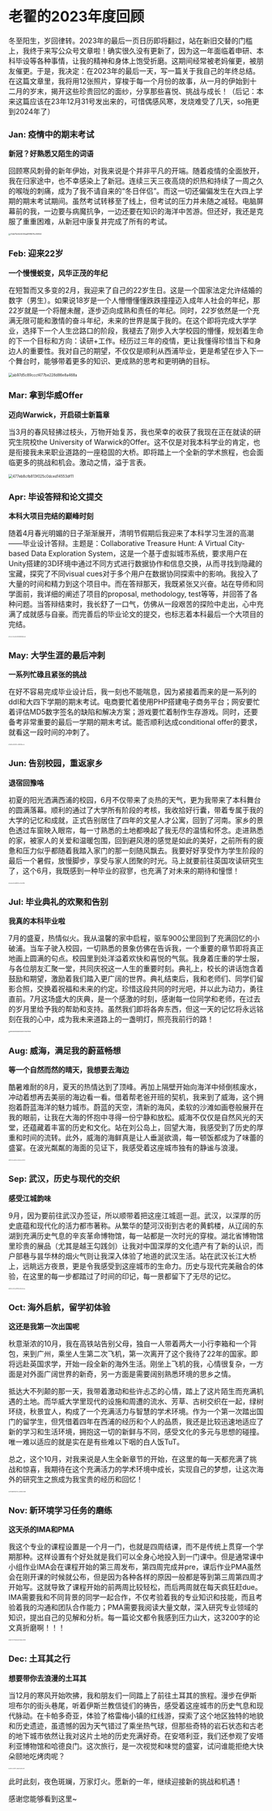 # 老翟的2023年度回顾

冬至阳生，岁回律转。2023年的最后一页日历即将翻过，站在新旧交替的门槛上，我终于来写公众号文章啦！确实很久没有更新了，因为这一年面临着申研、本科毕设等各种事情，让我的精神和身体上饱受折磨。这期间经常被老妈催更，被朋友催更。于是，我决定：在2023年的最后一天，写一篇关于我自己的年终总结。在这篇文章里，我将用12张照片，穿梭于每一个月份的故事，从一月的伊始到十二月的岁末，揭开这些珍贵回忆的面纱，分享那些喜悦、挑战与成长！（后记：本来这篇应该在23年12月31号发出来的，可惜偶感风寒，发烧难受了几天，so拖更到2024年了）



### Jan: 疫情中的期末考试

**新冠？好熟悉又陌生的词语**

回顾寒风刺骨的新年伊始，对我来说是个并非平凡的开端。随着疫情的全面放开，我在归家途中，也不幸感染上了新冠。连续三天三夜高烧的炽热和持续了一周之久的喉咙的刺痛，成为了我不请自来的“冬日伴侣”。而这一切还偏偏发生在大四上学期的期末考试期间。虽然考试转移至了线上，但考试的压力并未随之减轻。电脑屏幕前的我，一边要与病魔抗争，一边还要在知识的海洋中苦游。但还好，我还是克服了重重困难，从新冠中康复并完成了所有的考试。

<img src="https://gitee.com/zashilaozhai/writing-materials-repo/raw/master/31db71b6424036da81ff8579c369f24.jpg" alt="31db71b6424036da81ff8579c369f24" style="zoom: 25%;" />

### Feb: 迎来22岁

**一个慢慢蜕变，风华正茂的年纪**

在短暂而又多变的2月，我迎来了自己的22岁生日。这是一个国家法定允许结婚的数字（男生）。如果说18岁是一个人懵懵懂懂跌跌撞撞迈入成年人社会的年纪，那22岁就是一个将醒未醒，逐步迈向成熟和责任的年纪。同时，22岁依然是一个充满无限可能和激情的奋斗年纪，未来的世界是属于我的。在这个即将完成大学学业，选择下一个人生岔路口的阶段，我褪去了刚步入大学校园的懵懂，规划着生命的下一个目标和方向：读研+工作。经历过三年的疫情，更让我懂得珍惜当下和身边人的重要性。我对自己的期望，不仅仅是顺利从西浦毕业，更是希望在步入下一个舞台时，能够带着更多的知识、更成熟的思考和更明确的目标。

<img src="https://gitee.com/zashilaozhai/writing-materials-repo/raw/master/ab97d5c89cccf477be228d86e8a468a.jpg" alt="ab97d5c89cccf477be228d86e8a468a" style="zoom: 50%;" />

### Mar: 拿到华威Offer

**迈向Warwick，开启硕士新篇章**

当3月的春风轻拂过枝头，万物开始复苏，我也荣幸的收获了我现在正在就读的研究生院校the University of Warwick的Offer。这不仅是对我本科学业的肯定，也是衔接我未来职业道路的一座稳固的大桥。即将踏上一个全新的学术旅程，也会面临更多的挑战和机会。激动之情，溢于言表。

<img src="https://gitee.com/zashilaozhai/writing-materials-repo/raw/master/477eb8cfb813f025c0dced14553df11.jpg" alt="477eb8cfb813f025c0dced14553df11" style="zoom:50%;" />

### Apr: 毕设答辩和论文提交

**本科大项目完结的巅峰时刻**

随着4月春光明媚的日子渐渐展开，清明节假期后我迎来了本科学习生涯的高潮——毕业设计答辩。主题是：Collaborative Treasure Hunt: A Virtual City-based Data Exploration System，这是一个基于虚拟城市系统，要求用户在Unity搭建的3D环境中通过不同方式进行数据协作和信息交换，从而寻找到隐藏的宝藏，探究了不同visual cues对于多个用户在数据协同探索中的影响。我投入了大量的时间和精力到这个项目中。而在答辩那天，我既紧张又兴奋。站在导师和同学面前，我详细的阐述了项目的proposal, methodology, test等等，并回答了各种问题。当答辩结束时，我长舒了一口气，仿佛从一段艰苦的探险中走出，心中充满了成就感与自豪。而完善后的毕业论文的提交，也标志着本科最后一个大项目的完结。

<img src="https://gitee.com/zashilaozhai/writing-materials-repo/raw/master/4e1dc7c30afd5b5184064803860bdb8.jpg" alt="4e1dc7c30afd5b5184064803860bdb8" style="zoom:12.5%;" />

### May: 大学生涯的最后冲刺

**一系列忙碌且紧张的挑战**

在好不容易完成毕业设计后，我一刻也不能喘息，因为紧接着而来的是一系列的ddl和大四下学期的期末考试。电商要忙着使用PHP搭建电子商务平台；网安要忙着评估MD5数字签名的缺陷和解决方案；游戏要忙着制作生存游戏。同时，还要备考非常重要的最后一学期的期末考试。能否顺利达成conditional offer的要求，就看这一段时间的冲刺了。

<img src="https://gitee.com/zashilaozhai/writing-materials-repo/raw/master/7b6f4fed051b932ca78613061bedc1c.jpg" alt="7b6f4fed051b932ca78613061bedc1c" style="zoom:12.5%;" />

### Jun: 告别校园，重返家乡

**退宿回豫咯**

初夏的阳光洒满西浦的校园，6月不仅带来了炎热的天气，更为我带来了本科舞台的圆满落幕。顺利的通过了大学所有阶段的考核，我收拾好行囊，带着专属于我的大学的记忆和成就，正式告别居住了四年的文星人才公寓，回到了河南。家乡的景色透过车窗映入眼帘，每一寸熟悉的土地都唤起了我无尽的温情和怀念。走进熟悉的家，被家人的关爱和温暖包围，回到避风港的感觉是如此的美好，之前所有的疲惫和压力似乎都随着我踏入家门的那一刻随风飘去。我要好好享受作为学生阶段的最后一个暑假，放慢脚步，享受与家人团聚的时光。马上就要前往英国攻读研究生了，这个6月，我既感到一种毕业的寂寥，也充满了对未来的期待和憧憬！

<img src="https://gitee.com/zashilaozhai/writing-materials-repo/raw/master/bffab6dd42e889590f2acf13fd14933.jpg" alt="bffab6dd42e889590f2acf13fd14933" style="zoom:12.5%;" />

### Jul: 毕业典礼的欢聚和告别

**我真的本科毕业啦**

7月的盛夏，热情似火。我从温馨的家中启程，驱车900公里回到了充满回忆的小破浦。当车子驶入校园，一切熟悉的景象仿佛在告诉我，一个重要的章节即将真正地画上圆满的句点。校园里到处洋溢着欢快和喜悦的气氛。我身着庄重的学士服，与各位朋友汇聚一堂，共同庆祝这一人生的重要时刻。典礼上，校长的讲话饱含着鼓励和期望，激励着我们踏入更广阔的世界。典礼结束后，我和老师们、同学们留影合照，交换着祝福和未来的约定。珍惜这段共同的时光吧，并以此为动力，勇往直前。7月这场盛大的庆典，是一个感激的时刻，感谢每一位同学和老师，在过去的岁月里给予我的帮助和支持。虽然我们即将各奔东西，但这一天的记忆将永远铭刻在我的心中，成为我未来道路上的一盏明灯，照亮我前行的路！

<img src="https://gitee.com/zashilaozhai/writing-materials-repo/raw/master/f5d54a3be6e68c853a4272155219d44.jpg" alt="f5d54a3be6e68c853a4272155219d44" style="zoom: 16.5%;" />

### Aug: 威海，满足我的蔚蓝畅想

**等一个自然而然的晴天，我想要去海边**

酷暑难耐的8月，夏天的热情达到了顶峰。再加上隔壁开始向海洋中倾倒核废水，冲动着想再去美丽的海边看一看。借着帮老爸开班的契机，我来到了威海，这个拥抱着蔚蓝海洋的魅力城市。蔚蓝的天空，清新的海风，柔软的沙滩如画卷般展开在我的眼前，让我在大海的怀抱中寻得一份宁静和放松。威海不仅仅是自然风光的天堂，还蕴藏着丰富的历史和文化。站在刘公岛上，回望大海，我感受到了历史的厚重和时间的流转。此外，威海的海鲜真是让人垂涎欲滴，每一顿饭都成为了味蕾的盛宴。在波光粼粼的海面的见证下，我感受着这座城市独有的静谧与浪漫。

<img src="https://gitee.com/zashilaozhai/writing-materials-repo/raw/master/697c53adda9a5bdc3b6b1efe1a0f503.jpg" alt="697c53adda9a5bdc3b6b1efe1a0f503" style="zoom:12.5%;" />

### Sep: 武汉，历史与现代的交织

**感受江城韵味**

9月，因为要前往武汉办签证，所以顺带着把这座江城逛一逛。武汉，以深厚的历史底蕴和现代化的活力都市著称。从繁华的楚河汉街到古老的黄鹤楼，从辽阔的东湖到充满历史气息的辛亥革命博物馆，每一站都是一次时光的穿梭。湖北省博物馆里珍贵的展品（尤其是越王勾践剑）让我对中国深厚的文化遗产有了新的认识，而户部巷与昙华林的烟火气则让我深入体验了地道的武汉生活。站在武汉长江大桥上，远眺远方夜景，更是令我感受到这座城市的生命力。历史与现代完美融合的体验，在这里的每一步都踏过了时间的印记，每一景都留下了无尽的记忆。

<img src="https://gitee.com/zashilaozhai/writing-materials-repo/raw/master/6302a4ef19ac841093cb9d2dd1a3ebe.jpg" alt="6302a4ef19ac841093cb9d2dd1a3ebe" style="zoom:12.5%;" />

### Oct: 海外启航，留学初体验

**这还是我第一次出国呢**

秋意渐浓的10月，我在高铁站告别父母，独自一人带着两大一小行李箱和一个背包，来到广州，乘坐人生第二次飞机，第一次离开了这个我待了22年的国家。即将远赴英国求学，开始一段全新的海外生活。刚坐上飞机的我，心情很复杂，一方面是对外面广阔世界的新奇，另一方面是需要阔别熟悉环境的思乡之情。

抵达大不列颠的那一天，我带着激动和些许忐忑的心情，踏上了这片陌生而充满机遇的土地。而华威大学里现代的设施和周遭的流水、芳草、古树交织在一起，绿树环绕，秋景宜人，构成了一个充满活力与智慧的学术环境。作为一个第一次踏出国门的留学生，但凭借着四年在西浦的经历和个人的品质，我还是比较迅速地适应了新的学习和生活环境，拥抱这一切的新鲜与不同，感受文化的多元与思想的碰撞。唯一难以适应的就是实在是有些难以下咽的白人饭TuT。

总之，这个10月，对我来说是人生全新章节的开始，在这里的每一天都充满了挑战和惊喜，我期待在这个充满活力的学术环境中成长，实现自己的梦想，让这次海外的研究生之旅成为我宝贵的经历和回忆！

<img src="D:/Users/zhaichuanxin/AppData/Wechat%20Files/WeChat%20Files/wxid_nsxom2rb15fk22/FileStorage/Temp/d019a8646108b49e0cd3336f3cb9b62.jpg" alt="d019a8646108b49e0cd3336f3cb9b62" style="zoom:12.5%;" />

### Nov: 新环境学习任务的磨练

**这天杀的IMA和PMA**

我这个专业的课程设置是一个月一门，也就是四周结课，而不是传统上贯穿一个学期那种。这样设置有个好处就是我们可以全身心地投入到一门课中。但是通常课中小组作业IMA会在课程开始的第三周发布，第四周完成并pre，课后作业PMA虽然会在刚开课的时候就公布，但是因为各种各样的原因一般都是等到第三周第四周才开始写。这就导致了课程开始的前两周比较轻松，而后两周就在每天疯狂赶due。IMA需要我和不同背景的同学一起合作，不仅考验着我的专业知识和技能，而且考验着我的沟通和团队合作能力；PMA需要我阅读大量文献，深入研究专业领域的知识，提出自己的见解和分析。每一篇论文都令我感到压力山大，这3200字的论文真折磨啊！！！

<img src="https://gitee.com/zashilaozhai/writing-materials-repo/raw/master/58b571b77703b63d0b0358b0af29320.jpg" alt="58b571b77703b63d0b0358b0af29320" style="zoom:12.5%;" />

### Dec: 土耳其之行

**想要带你去浪漫的土耳其**

当12月的寒风开始吹拂，我和朋友们一同踏上了前往土耳其的旅程。漫步在伊斯坦布尔的街头巷尾，听着伊斯兰教信徒们的祷告，感受着这座城市的历史气息和现代脉动。在卡帕多奇亚，体验了格雷梅小镇的红线游，探索了这个地区独特的地貌和历史遗迹，虽遗憾的因为天气错过了乘坐热气球，但那些奇特的岩石状态和古老的地下城市依然让我对这片土地的历史充满好奇。在安塔利亚，我们还参观了安塔利亚博物馆和哈德良门。这次旅行，是一次视觉和味觉的盛宴，试问谁能拒绝大快朵颐地吃烤肉呢？

<img src="https://gitee.com/zashilaozhai/writing-materials-repo/raw/master/a553c5c3f4571cc8d8a72ab9af1ef20.jpg" alt="a553c5c3f4571cc8d8a72ab9af1ef20" style="zoom:12.5%;" />

此时此刻，夜色斑斓，万家灯火。愿新的一年，继续迎接新的挑战和机遇！



感谢您能够看到这里~